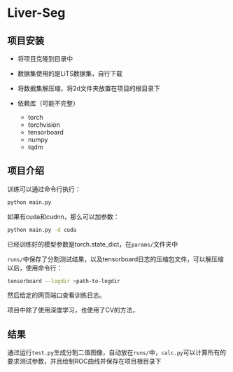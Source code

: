 # Liver-Seg

## 项目安装

- 将项目克隆到目录中

- 数据集使用的是LiTS数据集，自行下载

- 将数据集解压缩，将2d文件夹放置在项目的根目录下

- 依赖库（可能不完整）
    - torch
    - torchvision
    - tensorboard
    - numpy
    - tqdm

## 项目介绍

训练可以通过命令行执行：

```bash
python main.py
```

如果有cuda和cudnn，那么可以加参数：

```bash
python main.py -d cuda
```

已经训练好的模型参数是torch.state_dict，在`params/`文件夹中

`runs/`中保存了分割测试结果，以及tensorboard日志的压缩包文件，可以解压缩以后，使用命令行：

```bash
tensorboard --logdir >path-to-logdir
```

然后给定的网页端口查看训练日志。

项目中除了使用深度学习，也使用了CV的方法，

## 结果

通过运行`test.py`生成分割二值图像，自动放在`runs/`中，`calc.py`可以计算所有的要求测试参数，并且绘制ROC曲线并保存在项目根目录下

